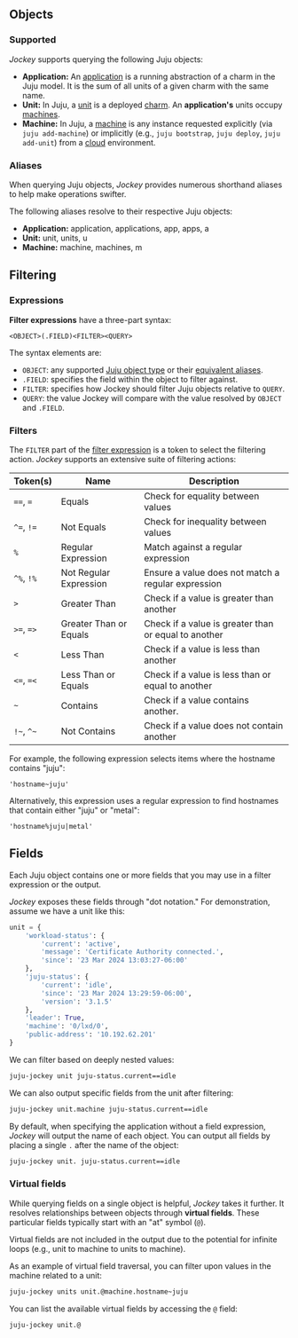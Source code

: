 


## Objects
### Supported
_Jockey_ supports querying the following Juju objects:

- **Application:** An [application][juju-application] is a running abstraction of a charm in the Juju model. It is the sum of all units of a given charm with the same name.
- **Unit:** In Juju, a [unit][juju-unit] is a deployed [charm][juju-charm]. An **application's** units occupy [machines][juju-machine].
- **Machine:** In Juju, a [machine][juju-machine] is any instance requested explicitly (via `juju add-machine`) or implicitly (e.g., `juju bootstrap`, `juju deploy`, `juju add-unit`) from a [cloud][juju-cloud] environment.

### Aliases
When querying Juju objects, _Jockey_ provides numerous shorthand aliases to help make operations swifter.

The following aliases resolve to their respective Juju objects:

- **Application:** application, applications, app, apps, a
- **Unit:** unit, units, u
- **Machine:** machine, machines, m

## Filtering
### Expressions
**Filter expressions** have a three-part syntax:
```
<OBJECT>(.FIELD)<FILTER><QUERY>
```

The syntax elements are:
- `OBJECT`: any supported [Juju object type](#supported) or their [equivalent aliases](#aliases).
- `.FIELD`: specifies the field within the object to filter against.
- `FILTER`: specifies how Jockey should filter Juju objects relative to `QUERY`.
- `QUERY`: the value Jockey will compare with the value resolved by `OBJECT` and `.FIELD`.

### Filters
The `FILTER` part of the [filter expression](#expressions) is a token to select the filtering action. _Jockey_ supports an extensive suite of filtering actions:

| Token(s)  | Name       | Description |
|-----------|------------|-------------|
| `==`, `=` | Equals     | Check for equality between values |
| `^=`, `!=` | Not Equals | Check for inequality between values |
| `%` | Regular Expression | Match against a regular expression |
| `^%`, `!%` | Not Regular Expression | Ensure a value does not match a regular expression |
| `>` | Greater Than | Check if a value is greater than another |
| `>=`, `=>` | Greater Than or Equals | Check if a value is greater than or equal to another |
| `<` | Less Than | Check if a value is less than another |
| `<=`, `=<` | Less Than or Equals | Check if a value is less than or equal to another |
| `~` | Contains | Check if a value contains another. |
| `!~`, `^~` | Not Contains | Check if a value does not contain another |

For example, the following expression selects items where the hostname contains "juju":
```
'hostname~juju'
```

Alternatively, this expression uses a regular expression to find hostnames that contain either "juju" or "metal":
```
'hostname%juju|metal'
```

## Fields
Each Juju object contains one or more fields that you may use in a filter expression or the output.

_Jockey_ exposes these fields through "dot notation."
For  demonstration, assume we have a unit like this:

```python
unit = {
    'workload-status': {
        'current': 'active',
        'message': 'Certificate Authority connected.',
        'since': '23 Mar 2024 13:03:27-06:00'
    },
    'juju-status': {
        'current': 'idle',
        'since': '23 Mar 2024 13:29:59-06:00',
        'version': '3.1.5'
    },
    'leader': True,
    'machine': '0/lxd/0',
    'public-address': '10.192.62.201'
}
```

We can filter based on deeply nested values:
```bash
juju-jockey unit juju-status.current==idle
```

We can also output specific fields from the unit after filtering:
```bash
juju-jockey unit.machine juju-status.current==idle
```

By default, when specifying the application without a field expression, _Jockey_ will output the name of each object. You can output all fields by placing a single `.` after the name of the object:
```bash
juju-jockey unit. juju-status.current==idle
```

### Virtual fields
While querying fields on a single object is helpful, _Jockey_ takes it further. It resolves relationships between objects through **virtual fields**. These particular fields typically start with an "at" symbol (`@`).

Virtual fields are not included in the output due to the potential for infinite loops (e.g., unit to machine to units to machine).

As an example of virtual field traversal, you can filter upon values in the machine related to a unit:
```bash
juju-jockey units unit.@machine.hostname~juju
```

You can list the available virtual fields by accessing the `@` field:
```bash
juju-jockey unit.@
```



[juju-cloud]: https://juju.is/docs/juju/cloud
[juju-charm]: https://juju.is/docs/juju/charmed-operator
[juju-application]: https://juju.is/docs/juju/application
[juju-unit]: https://juju.is/docs/juju/unit
[juju-machine]: https://juju.is/docs/juju/machine
